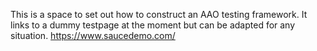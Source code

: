 This is a space to set out how to construct an AAO testing framework.
It links to a dummy testpage at the moment but can be adapted for any situation.
https://www.saucedemo.com/
